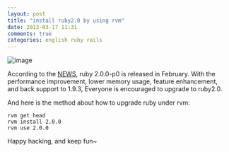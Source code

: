 ```yaml
---
layout: post
title: "install ruby2.0 by using rvm"
date: 2013-03-17 11:31
comments: true
categories: english ruby rails
---
```


![image](http://i.imgur.com/b0F7F9a.png)

According to the [NEWS](http://www.ruby-lang.org/en/news/2013/02/24/ruby-2-0-0-p0-is-released/), ruby 2.0.0-p0 is released in February. With the performance improvement, lower memory usage, feature enhancement, and back support to 1.9.3, Everyone is encouraged to upgrade to ruby2.0.

And here is the method about how to upgrade ruby under rvm:

    rvm get head
    rvm install 2.0.0
    rvm use 2.0.0

Happy hacking, and keep fun~
